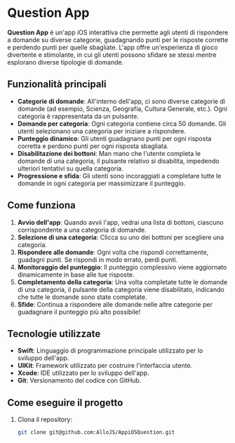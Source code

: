 # Question App

**Question App** è un'app iOS interattiva che permette agli utenti di rispondere a domande su diverse categorie, guadagnando punti per le risposte corrette e perdendo punti per quelle sbagliate. L'app offre un'esperienza di gioco divertente e stimolante, in cui gli utenti possono sfidare se stessi mentre esplorano diverse tipologie di domande.

## Funzionalità principali

- **Categorie di domande**: All'interno dell'app, ci sono diverse categorie di domande (ad esempio, Scienza, Geografia, Cultura Generale, etc.). Ogni categoria è rappresentata da un pulsante.
- **Domande per categoria**: Ogni categoria contiene circa 50 domande. Gli utenti selezionano una categoria per iniziare a rispondere.
- **Punteggio dinamico**: Gli utenti guadagnano punti per ogni risposta corretta e perdono punti per ogni risposta sbagliata.
- **Disabilitazione dei bottoni**: Man mano che l'utente completa le domande di una categoria, il pulsante relativo si disabilita, impedendo ulteriori tentativi su quella categoria.
- **Progressione e sfida**: Gli utenti sono incoraggiati a completare tutte le domande in ogni categoria per massimizzare il punteggio.

## Come funziona

1. **Avvio dell'app**: Quando avvii l'app, vedrai una lista di bottoni, ciascuno corrispondente a una categoria di domande.
2. **Selezione di una categoria**: Clicca su uno dei bottoni per scegliere una categoria.
3. **Rispondere alle domande**: Ogni volta che rispondi correttamente, guadagni punti. Se rispondi in modo errato, perdi punti.
4. **Monitoraggio del punteggio**: Il punteggio complessivo viene aggiornato dinamicamente in base alle tue risposte.
5. **Completamento della categoria**: Una volta completate tutte le domande di una categoria, il pulsante della categoria viene disabilitato, indicando che tutte le domande sono state completate.
6. **Sfide**: Continua a rispondere alle domande nelle altre categorie per guadagnare il punteggio più alto possibile!

## Tecnologie utilizzate

- **Swift**: Linguaggio di programmazione principale utilizzato per lo sviluppo dell'app.
- **UIKit**: Framework utilizzato per costruire l'interfaccia utente.
- **Xcode**: IDE utilizzato per lo sviluppo dell'app.
- **Git**: Versionamento del codice con GitHub.

## Come eseguire il progetto

1. Clona il repository:
   ```bash
   git clone git@github.com:AlloJS/AppiOSQuestion.git
